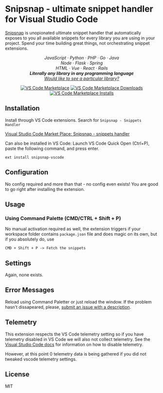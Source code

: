 # Snipsnap - ultimate snippet handler for Visual Studio Code

[Snipsnap](https://snipsnap.dev/) is unopionated ultimate snippet handler that automatically exposes to you all available snippets for every library you are using in your project. Spend your time building great things, not orchestrating snippet extensions.

<p align="center">
  <em>
    JavaScript
    · Python
    · PHP 
    · Go 
    · Java 
  </em>
  <br />
  <em>
    Node
    · Flask 
    · Spring 
  </em>
  <br />
  <em>
    HTML
    · Vue
    · React
    · Rails
  </em>
  <br />
  <em>
   <strong>Literally any library in any programming language</strong> 
  </em>
  <br />
  <em>
    <a href="https://snipsnap.dev/add">
      Would like to see a particular library?
    </a>
  </em>
</p>

<p align="center">
  <a href="https://marketplace.visualstudio.com/items?itemName=snipsnapdev.snipsnap-vscode">
    <img alt="VS Code Marketplace" src="https://img.shields.io/visual-studio-marketplace/v/snipsnapdev.snipsnap-vscode"></a>
  <a href="https://marketplace.visualstudio.com/items?itemName=snipsnapdev.snipsnap-vscode">
    <img alt="VS Code Marketplace Downloads" src="https://img.shields.io/visual-studio-marketplace/d/snipsnapdev.snipsnap-vscode"></a>
  <a href="https://marketplace.visualstudio.com/items?itemName=snipsnapdev.snipsnap-vscode">
    <img alt="VS Code Marketplace Installs" src="https://img.shields.io/visual-studio-marketplace/i/snipsnap-vscode"></a>
</p>

## Installation

Install through VS Code extensions. Search for `Snipsnap - Snippets Handler`

[Visual Studio Code Market Place: Snipsnap - snippets handler](https://marketplace.visualstudio.com/items?itemName=snippsnap-vscode)

Can also be installed in VS Code: Launch VS Code Quick Open (Ctrl+P), paste the following command, and press enter.

```
ext install snipsnap-vscode
```

## Configuration

No config required and more than that - no config even exists! You are good to go right after installing the extension.

## Usage

### Using Command Palette (CMD/CTRL + Shift + P)

No manual activation required as well, the extension triggers if your workspace folder contains `package.json` file and does magic on its own, but if you absolutely do, use

```
CMD + Shift + P -> Fetch the snippets
```

## Settings

Again, none exists.

## Error Messages

Reload using Command Paletter or just reload the window. If the problem hasn't dissapeared, please, [submit an issue with a description](https://github.com/snipsnap/snipsnap-vscode/issues).

## Telemetry

This extension respects the VS Code telemetry setting so if you have telemetry disabled in VS Code we will also not collect telemetry. See the [Visual Studio Code docs](https://code.visualstudio.com/docs/getstarted/telemetry#_disable-telemetry-reporting) for information on how to disable telemetry.

However, at this point 0 telemetry data is being gathered if you did not tweaked vscode telemetry settings.

## License

MIT
